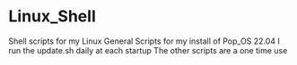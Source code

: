 # Linux_Shell
Shell scripts for my Linux
General Scripts for my install of Pop_OS 22.04
I run the update.sh daily at each startup
The other scripts are a one time use
